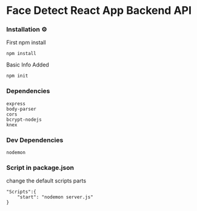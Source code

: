 # Face Detect React App Backend API

### Installation ⚙

First npm install 

```
npm install
```

Basic Info Added

```
npm init
```

### Dependencies

```
express
body-parser
cors
bcrypt-nodejs
knex
```

### Dev Dependencies

```
nodemon
```

### Script in package.json

change the default scripts parts

```
"Scripts":{
    "start": "nodemon server.js"
}
```

